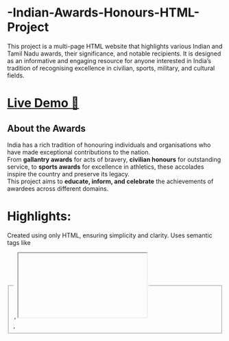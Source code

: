 # -Indian-Awards-Honours-HTML-Project
This project is a multi-page HTML website that highlights various Indian and Tamil Nadu awards, their significance, and notable recipients. It is designed as an informative and engaging resource for anyone interested in India’s tradition of recognising excellence in civilian, sports, military, and cultural fields.

# [Live Demo 🔗](https://madhumidha28.github.io/-Indian-Awards-Honours-HTML-Project/)

##  About the Awards
India has a rich tradition of honouring individuals and organisations who have made exceptional contributions to the nation.  
From **gallantry awards** for acts of bravery, **civilian honours** for outstanding service, to **sports awards** for excellence in athletics, these accolades inspire the country and preserve its legacy.  
This project aims to **educate, inform, and celebrate** the achievements of awardees across different domains.

# Highlights:
Created using only HTML, ensuring simplicity and clarity.
Uses semantic tags like <fieldset>, <legend>, <iframe>, <video>, and <embed> to display content in varied formats.
Internal links and external references for easy navigation.
Clean, structured layout with emoji separators for visual appeal.

